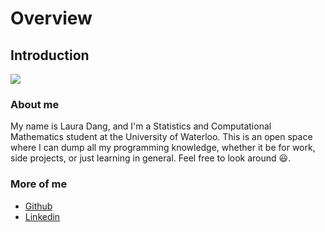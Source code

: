 # Overview

## Introduction

![](https://media1.tenor.com/images/8aaf0058c4a0377fde8d02587a6be370/tenor.gif?itemid=4440541)

### About me

My name is Laura Dang, and I'm a Statistics and Computational Mathematics student at the University of Waterloo. This is an open space where I can dump all my programming knowledge, whether it be for work, side projects, or just learning in general. Feel free to look around 😃.

### More of me

* [Github](https://github.com/lauradang)
* [Linkedin](https://www.linkedin.com/in/laura-dang/)

